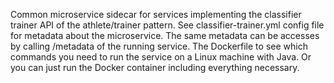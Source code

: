 Common microservice sidecar for services implementing the classifier trainer API of the athlete/trainer pattern. 
See classifier-trainer.yml config file for metadata about the microservice. The same metadata can be accesses by calling /metadata of the running service. 
The Dockerfile to see which commands you need to run the service on a Linux machine with Java. 
Or you can just run the Docker container including everything necessary. 